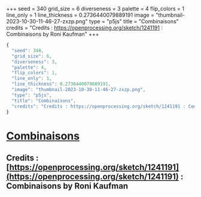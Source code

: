 +++
seed = 340
grid_size = 6
diverseness = 3
palette = 4
flip_colors = 1
line_only = 1
line_thickness = 0.2736440079889191
image = "thumbnail-2023-10-30-11-46-27-zxzp.png"
type = "p5js"
title = "Combinaisons"
credits = "Credits : https://openprocessing.org/sketch/1241191 : Combinaisons by Roni Kaufman"
+++




~~~javascript
{
  "seed": 340,
  "grid_size": 6,
  "diverseness": 3,
  "palette": 4,
  "flip_colors": 1,
  "line_only": 1,
  "line_thickness": 0.2736440079889191,
  "image": "thumbnail-2023-10-30-11-46-27-zxzp.png",
  "type": "p5js",
  "title": "Combinaisons",
  "credits": "Credits : https://openprocessing.org/sketch/1241191 : Combinaisons by Roni Kaufman"
}
~~~



# [Combinaisons](https://openprocessing.org/sketch/2066485)

## Credits : [https://openprocessing.org/sketch/1241191](https://openprocessing.org/sketch/1241191) : Combinaisons by Roni Kaufman 

